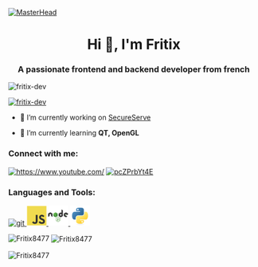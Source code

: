 [![MasterHead](https://developers.giphy.com/branch/master/static/api-512d36c09662682717108a38bbb5c57d.gif)](https://google.com/)
<h1 align="center">Hi 👋, I'm Fritix</h1>
<h3 align="center">A passionate frontend and backend developer from french</h3>

<p align="left"> <img src="https://komarev.com/ghpvc/?username=Fritix8477&label=Profile%20views&color=0e75b6&style=flat" alt="fritix-dev" /> </p>

<p align="left"> <a href="https://github.com/ryo-ma/github-profile-trophy"><img src="https://github-profile-trophy.vercel.app/?username=Fritix8477&theme=onestar" alt="fritix-dev" /></a> </p>

- 🔭 I’m currently working on [SecureServe](https://github.com/Fritix8477/Ox-Inventory-Rework-V-tements-en-Item-)

- 🌱 I’m currently learning **QT, OpenGL**

<h3 align="left">Connect with me:</h3>
<p align="left">
<a href="https://www.youtube.com/@Fritix" target="blank"><img align="center" src="https://raw.githubusercontent.com/rahuldkjain/github-profile-readme-generator/master/src/images/icons/Social/youtube.svg" alt="https://www.youtube.com/" height="30" width="40" /></a>
<a href="https://discord.gg/pcZPrbYt4E" target="blank"><img align="center" src="https://raw.githubusercontent.com/rahuldkjain/github-profile-readme-generator/master/src/images/icons/Social/discord.svg" alt="pcZPrbYt4E" height="30" width="40" /></a>
</p>

<h3 align="left">Languages and Tools:</h3>
<p align="left"> 
<a href="https://git-scm.com/" target="_blank" rel="noreferrer"> <img src="https://www.vectorlogo.zone/logos/git-scm/git-scm-icon.svg" alt="git" width="40" height="40"/> </a> 
<a href="https://developer.mozilla.org/en-US/docs/Web/JavaScript" target="_blank" rel="noreferrer"> <img src="https://raw.githubusercontent.com/devicons/devicon/master/icons/javascript/javascript-original.svg" alt="javascript" width="40" height="40"/> </a> 
<a href="https://nodejs.org" target="_blank" rel="noreferrer"> <img src="https://raw.githubusercontent.com/devicons/devicon/master/icons/nodejs/nodejs-original-wordmark.svg" alt="nodejs" width="40" height="40"/> </a> 
<a href="https://www.python.org" target="_blank" rel="noreferrer"> <img src="https://raw.githubusercontent.com/devicons/devicon/master/icons/python/python-original.svg" alt="python" width="40" height="40"/> </a> 
</p>

<p><img align="left" src="https://github-readme-stats.vercel.app/api/top-langs?username=Fritix8477&show_icons=true&locale=en&layout=compact&theme=github_dark" alt="Fritix8477" /></p>

<p>&nbsp;<img align="center" src="https://github-readme-stats.vercel.app/api?username=Fritix8477&show_icons=true&locale=en&theme=github_dark" alt="Fritix8477" /></p>

<p><img align="center" src="https://github-readme-streak-stats.herokuapp.com/?user=Fritix8477&theme=github_dark" alt="Fritix8477" /></p>
